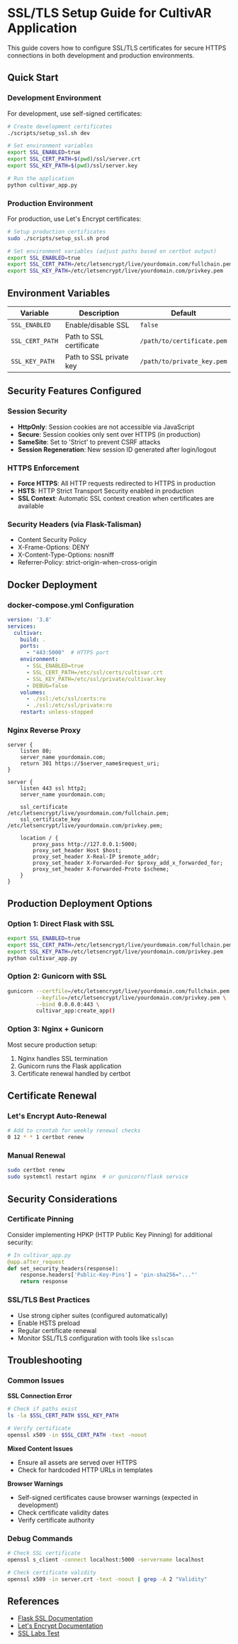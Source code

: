 # SSL/TLS Setup Guide for CultivAR Application

This guide covers how to configure SSL/TLS certificates for secure HTTPS connections in both development and production environments.

## Quick Start

### Development Environment
For development, use self-signed certificates:

```bash
# Create development certificates
./scripts/setup_ssl.sh dev

# Set environment variables
export SSL_ENABLED=true
export SSL_CERT_PATH=$(pwd)/ssl/server.crt
export SSL_KEY_PATH=$(pwd)/ssl/server.key

# Run the application
python cultivar_app.py
```

### Production Environment
For production, use Let's Encrypt certificates:

```bash
# Setup production certificates
sudo ./scripts/setup_ssl.sh prod

# Set environment variables (adjust paths based on certbot output)
export SSL_ENABLED=true
export SSL_CERT_PATH=/etc/letsencrypt/live/yourdomain.com/fullchain.pem
export SSL_KEY_PATH=/etc/letsencrypt/live/yourdomain.com/privkey.pem
```

## Environment Variables

| Variable | Description | Default |
|----------|-------------|---------|
| `SSL_ENABLED` | Enable/disable SSL | `false` |
| `SSL_CERT_PATH` | Path to SSL certificate | `/path/to/certificate.pem` |
| `SSL_KEY_PATH` | Path to SSL private key | `/path/to/private_key.pem` |

## Security Features Configured

### Session Security
- **HttpOnly**: Session cookies are not accessible via JavaScript
- **Secure**: Session cookies only sent over HTTPS (in production)
- **SameSite**: Set to 'Strict' to prevent CSRF attacks
- **Session Regeneration**: New session ID generated after login/logout

### HTTPS Enforcement
- **Force HTTPS**: All HTTP requests redirected to HTTPS in production
- **HSTS**: HTTP Strict Transport Security enabled in production
- **SSL Context**: Automatic SSL context creation when certificates are available

### Security Headers (via Flask-Talisman)
- Content Security Policy
- X-Frame-Options: DENY
- X-Content-Type-Options: nosniff
- Referrer-Policy: strict-origin-when-cross-origin

## Docker Deployment

### docker-compose.yml Configuration
```yaml
version: '3.8'
services:
  cultivar:
    build: .
    ports:
      - "443:5000"  # HTTPS port
    environment:
      - SSL_ENABLED=true
      - SSL_CERT_PATH=/etc/ssl/certs/cultivar.crt
      - SSL_KEY_PATH=/etc/ssl/private/cultivar.key
      - DEBUG=false
    volumes:
      - ./ssl:/etc/ssl/certs:ro
      - ./ssl:/etc/ssl/private:ro
    restart: unless-stopped
```

### Nginx Reverse Proxy
```nginx
server {
    listen 80;
    server_name yourdomain.com;
    return 301 https://$server_name$request_uri;
}

server {
    listen 443 ssl http2;
    server_name yourdomain.com;

    ssl_certificate /etc/letsencrypt/live/yourdomain.com/fullchain.pem;
    ssl_certificate_key /etc/letsencrypt/live/yourdomain.com/privkey.pem;

    location / {
        proxy_pass http://127.0.0.1:5000;
        proxy_set_header Host $host;
        proxy_set_header X-Real-IP $remote_addr;
        proxy_set_header X-Forwarded-For $proxy_add_x_forwarded_for;
        proxy_set_header X-Forwarded-Proto $scheme;
    }
}
```

## Production Deployment Options

### Option 1: Direct Flask with SSL
```bash
export SSL_ENABLED=true
export SSL_CERT_PATH=/etc/letsencrypt/live/yourdomain.com/fullchain.pem
export SSL_KEY_PATH=/etc/letsencrypt/live/yourdomain.com/privkey.pem
python cultivar_app.py
```

### Option 2: Gunicorn with SSL
```bash
gunicorn --certfile=/etc/letsencrypt/live/yourdomain.com/fullchain.pem \
         --keyfile=/etc/letsencrypt/live/yourdomain.com/privkey.pem \
         --bind 0.0.0.0:443 \
         cultivar_app:create_app()
```

### Option 3: Nginx + Gunicorn
Most secure production setup:
1. Nginx handles SSL termination
2. Gunicorn runs the Flask application
3. Certificate renewal handled by certbot

## Certificate Renewal

### Let's Encrypt Auto-Renewal
```bash
# Add to crontab for weekly renewal checks
0 12 * * 1 certbot renew
```

### Manual Renewal
```bash
sudo certbot renew
sudo systemctl restart nginx  # or gunicorn/flask service
```

## Security Considerations

### Certificate Pinning
Consider implementing HPKP (HTTP Public Key Pinning) for additional security:

```python
# In cultivar_app.py
@app.after_request
def set_security_headers(response):
    response.headers['Public-Key-Pins'] = 'pin-sha256="..."'
    return response
```

### SSL/TLS Best Practices
- Use strong cipher suites (configured automatically)
- Enable HSTS preload
- Regular certificate renewal
- Monitor SSL/TLS configuration with tools like `sslscan`

## Troubleshooting

### Common Issues

**SSL Connection Error**
```bash
# Check if paths exist
ls -la $SSL_CERT_PATH $SSL_KEY_PATH

# Verify certificate
openssl x509 -in $SSL_CERT_PATH -text -noout
```

**Mixed Content Issues**
- Ensure all assets are served over HTTPS
- Check for hardcoded HTTP URLs in templates

**Browser Warnings**
- Self-signed certificates cause browser warnings (expected in development)
- Check certificate validity dates
- Verify certificate authority

### Debug Commands

```bash
# Check SSL certificate
openssl s_client -connect localhost:5000 -servername localhost

# Check certificate validity
openssl x509 -in server.crt -text -noout | grep -A 2 "Validity"
```

## References

- [Flask SSL Documentation](https://flask.palletsprojects.com/en/2.0.x/deploying/ssl/)
- [Let's Encrypt Documentation](https://certbot.eff.org/docs/)
- [SSL Labs Test](https://www.ssllabs.com/ssltest/)